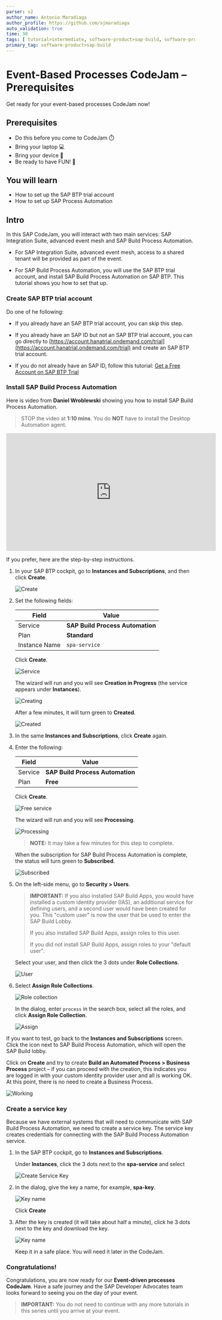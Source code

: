 ```yaml
---
parser: v2
author_name: Antonio Maradiaga
author_profile: https://github.com/ajmaradiaga
auto_validation: true
time: 30
tags: [ tutorial>intermediate, software-product>sap-build, software-product>sap-integration-suite, software-product>sap-build-process-automation, software-product>sap-business-technology-platform]
primary_tag: software-product>sap-build
---
```

  

# Event-Based Processes CodeJam – Prerequisites
<!-- description --> Get ready for your event-based processes CodeJam now!

## Prerequisites
- Do this before you come to CodeJam ⏱️
- Bring your laptop 💻
- Bring your device 📱
- Be ready to have FUN! 🤗


## You will learn
- How to set up the SAP BTP trial account
- How to set up SAP Process Automation


## Intro
In this SAP CodeJam, you will interact with two main services: SAP Integration Suite, advanced event mesh and SAP Build Process Automation. 

- For SAP Integration Suite, advanced event mesh, access to a shared tenant will be provided as part of the event. 

- For SAP Build Process Automation, you will use the SAP BTP trial account, and install SAP Build Process Automation on SAP BTP. This tutorial shows you how to set that up.


### Create SAP BTP trial account
Do one of he following:

- If you already have an SAP BTP trial account, you can skip this step.

- If you already have an SAP ID but not an SAP BTP trial account, you can go directly to [https://account.hanatrial.ondemand.com/trial](https://account.hanatrial.ondemand.com/trial) and create an SAP BTP trial account. 

- If you do not already have an SAP ID, follow this tutorial: [Get a Free Account on SAP BTP Trial](https://developers.sap.com/tutorials/hcp-create-trial-account.html)



 



### Install SAP Build Process Automation
Here is video from **Daniel Wroblewski** showing you how to install SAP Build Process Automation.

>STOP the video at **1:10 mins**. You do **NOT** have to install the Desktop Automation agent.

<iframe width="560" height="315" src="https://www.youtube.com/embed/2gB7ipo8TNY" frameborder="0" allowfullscreen></iframe> 

If you prefer, here are the step-by-step instructions.

1. In your SAP BTP cockpit, go to **Instances and Subscriptions**, and then click **Create**. 

    ![Create](spa1.png)

2. Set the following fields:

    | Field | Value|
    |-------|------|
    |  Service      | **SAP Build Process Automation**     |
    | Plan        |  **Standard**     |
    | Instance Name       | `spa-service`     |

    Click **Create**.

    ![Service](spa2.png)

    The wizard will run and you will see **Creation in Progress** (the service appears under **Instances**).

    ![Creating](spa3.png)

    After a few minutes, it will turn green to **Created**.
    
    ![Created](spa4.png)

3. In the same **Instances and Subscriptions**, click **Create** again. 

4. Enter the following:

    | Field | Value|
    |-------|------|
    |  Service      | **SAP Build Process Automation**     |
    |  Plan        |  **Free**     |

    Click **Create**.

    ![Free service](spa5.png)

    The wizard will run and you will see **Processing**. 

    ![Processing](spa6.png)

    >**NOTE:** It may take a few minutes for this step to complete.
 
    When the subscription for SAP Build Process Automation is complete, the status will turn green to **Subscribed**.

    ![Subscribed](spa7.png)
   
5. On the left-side menu, go to **Security > Users**.

    >**IMPORTANT:** If you also installed SAP Build Apps, you would have installed a custom identity provider (IAS), an additional service for defining users, and a second user would have been created for you. This "custom user" is now the user that be used to enter the SAP Build Lobby. 
    >
    >If you also installed SAP Build Apps, assign roles to this user.
    >
    >If you did not install SAP Build Apps, assign roles to your "default user".

    Select your user, and then click the 3 dots under **Role Collections**.

    ![User](spa8.png)

6. Select **Assign Role Collections**.

    ![Role collection](spa9.png)

    In the dialog, enter `process` in the search box, select all the roles, and click **Assign Role Collection**.

    ![Assign](spa10.png)

If you want to test, go back to the **Instances and Subscriptions** screen. Click the icon next to SAP Build Process Automation, which will open the SAP Build lobby.

Click on **Create** and try to create **Build an Automated Process > Business Process** project – if you can proceed with the creation, this indicates you are logged in with your custom identity provider user and all is working OK. At this point, there is no need to create a Business Process.

![Working](after4.png)




### Create a service key
Because we have external systems that will need to communicate with SAP Build Process Automation, we need to create a service key. The service key creates credentials for connecting with the SAP Build Process Automation service.

1. In the SAP BTP cockpit, go to **Instances and Subscriptions**.

    Under **Instances**, click the 3 dots next to the **spa-service** and select  

    ![Create Service Key](key1.png)

2. In the dialog, give the key a name, for example, **spa-key**.

    ![Key name](key2.png)

    Click **Create**

3. After the key is created (it will take about half a minute), click he 3 dots next to the key and download the key.

    ![Key name](key3.png)

    Keep it in a safe place. You will need it later in the CodeJam.






### Congratulations!
Congratulations, you are now ready for our **Event-driven processes CodeJam**. Have a safe journey and the SAP Developer Advocates team looks forward to seeing you on the day of your event.

>**IMPORTANT:** You do not need to continue with any more tutorials in this series until you arrive at your event.
